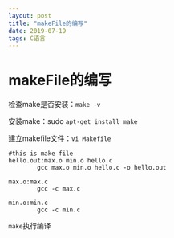```yaml
---
layout: post
title: "makeFile的编写"
date: 2019-07-19
tags: C语言
---
```


# makeFile的编写

检查make是否安装：`make -v`

安装make：sudo `apt-get install make`

建立makefile文件：`vi Makefile`

```
#this is make file
hello.out:max.o min.o hello.c
        gcc max.o min.o hello.c -o hello.out

max.o:max.c
        gcc -c max.c

min.o:min.c
        gcc -c min.c
```

`make`执行编译